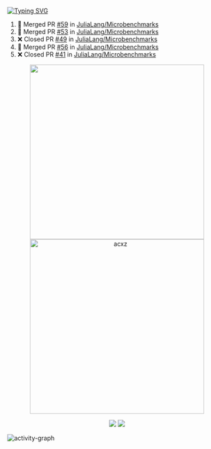 [![Typing SVG](https://readme-typing-svg.herokuapp.com?size=16&color=AFFFA3&multiline=true&height=75&lines=contributing+to+robotics%2Faerospace%2Fml%2Fgpu+software;packaging+it+for+archlinux;ricer)](https://git.io/typing-svg)

<!--START_SECTION:activity-->
1. 🎉 Merged PR [#59](https://github.com/JuliaLang/Microbenchmarks/pull/59) in [JuliaLang/Microbenchmarks](https://github.com/JuliaLang/Microbenchmarks)
2. 🎉 Merged PR [#53](https://github.com/JuliaLang/Microbenchmarks/pull/53) in [JuliaLang/Microbenchmarks](https://github.com/JuliaLang/Microbenchmarks)
3. ❌ Closed PR [#49](https://github.com/JuliaLang/Microbenchmarks/pull/49) in [JuliaLang/Microbenchmarks](https://github.com/JuliaLang/Microbenchmarks)
4. 🎉 Merged PR [#56](https://github.com/JuliaLang/Microbenchmarks/pull/56) in [JuliaLang/Microbenchmarks](https://github.com/JuliaLang/Microbenchmarks)
5. ❌ Closed PR [#41](https://github.com/JuliaLang/Microbenchmarks/pull/41) in [JuliaLang/Microbenchmarks](https://github.com/JuliaLang/Microbenchmarks)
<!--END_SECTION:activity-->

<p align="center">
  <img width="400em" src=https://github-readme-stats.vercel.app/api?username=acxz&include_all_commits=true&show_icons=true />
  <img width="400em" src="https://github-readme-streak-stats.herokuapp.com/?user=acxz&" alt="acxz" />
</p>

<p align="center">
  <img src=https://github-readme-stats.vercel.app/api/top-langs/?username=acxz&layout=compact />
  <img src=https://github-profile-trophy.vercel.app/?username=acxz&row=2&column=4 />
</p>

![activity-graph](https://activity-graph.herokuapp.com/graph?username=acxz&theme=aqua)

